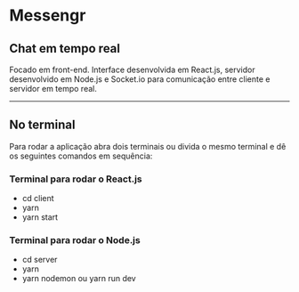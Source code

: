 # Messengr

## Chat em tempo real

Focado em front-end. Interface desenvolvida em React.js, servidor desenvolvido em Node.js e Socket.io para comunicação entre cliente e servidor em tempo real.

---

## No terminal

Para rodar a aplicação abra dois terminais ou divida o mesmo terminal e dê os seguintes comandos em sequência:

### Terminal para rodar o React.js

- cd client
- yarn
- yarn start

### Terminal para rodar o Node.js

- cd server
- yarn
- yarn nodemon ou yarn run dev
